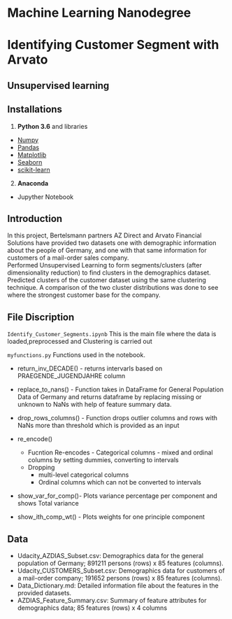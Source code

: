 # Machine Learning Nanodegree
# Identifying Customer Segment with Arvato
## Unsupervised learning

## Installations
1. **Python 3.6**  and libraries
 - [Numpy](http://www.numpy.org/)
 - [Pandas](http://pandas.pydata.org/)
 - [Matplotlib](http://matplotlib.org/)
 - [Seaborn](http://matplotlib.org/)
 - [scikit-learn](http://scikit-learn.org/stable/)
 
2. **Anaconda** 
 - Jupyther Notebook

## Introduction

In this project, Bertelsmann partners AZ Direct and Arvato Financial Solutions have provided two datasets 
one with demographic information about the people of Germany, and one with that same information for customers 
of a mail-order sales company. <br>
 Performed Unsupervised Learning to form segments/clusters (after dimensionality reduction) to find clusters in the demographics dataset.<br>
  Predicted clusters of the customer dataset using the same clustering technique.
  A comparison of the two cluster distributions was done to see where the strongest customer base for the company.
  
 ## File Discription
 `Identify_Customer_Segments.ipynb`
 This is the main file where the data is loaded,preprocessed and Clustering is carried out
 
 `myfunctions.py`
 Functions used in the notebook.
 
- return_inv_DECADE() - returns intervarls based on PRAEGENDE_JUGENDJAHRE column
- replace_to_nans() - Function takes in DataFrame for General Population Data of Germany and returns dataframe by replacing missing or unknown   to NaNs with help of  feature summary data.
- drop_rows_columns() - Function drops outlier columns and rows with NaNs more than threshold
    which is provided as an input
    
- re_encode() 
  - Fucntion Re-encodes
         - Categorical columns 
         - mixed and ordinal columns by setting dummies, converting to intervals
   - Dropping 
        - multi-level categorical columns
        - Ordinal columns which can not be converted to intervals
- show_var_for_comp()- Plots variance percentage per component and shows Total variance
- show_ith_comp_wt() - Plots weights for one principle component

## Data
- Udacity_AZDIAS_Subset.csv: Demographics data for the general population of Germany; 891211 persons (rows) x 85 features (columns).
- Udacity_CUSTOMERS_Subset.csv: Demographics data for customers of a mail-order company; 191652 persons (rows) x 85 features (columns).
- Data_Dictionary.md: Detailed information file about the features in the provided datasets.
- AZDIAS_Feature_Summary.csv: Summary of feature attributes for demographics data; 85 features (rows) x 4 columns
     

